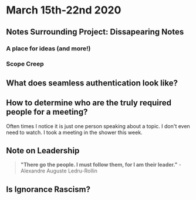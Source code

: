 # March 15th-22nd 2020

## Notes Surrounding Project: Dissapearing Notes

### A place for ideas \(and more!\)

### Scope Creep

## What does seamless authentication look like?

## How to determine who are the truly required people for a meeting?

Often times I notice it is just one person speaking about a topic. I don't even need to watch. I took a meeting in the shower this week.

## Note on Leadership

> **"There go the people. I must follow them, for I am their leader."** - Alexandre Auguste Ledru-Rollin

## Is Ignorance Rascism?



